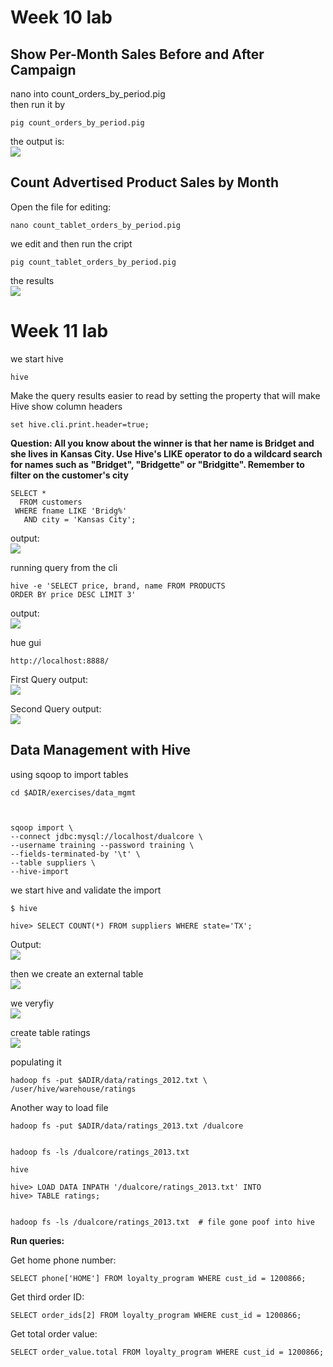 # Week 10 lab

## Show Per-Month Sales Before and After Campaign

nano into count_orders_by_period.pig<br>
then run it by 

```
pig count_orders_by_period.pig

```

the output is: <br>
![](ph1.png)

## Count Advertised Product Sales by Month

Open the file for editing:

```
nano count_tablet_orders_by_period.pig
```

we edit and then run the cript

```
pig count_tablet_orders_by_period.pig

```

the results <br>
![](ph2.png)

# Week 11 lab

we start hive

```
hive

```

Make the query results easier to read by setting the property that will make
Hive show column headers

```
set hive.cli.print.header=true;
```

**Question: All you know about the winner is that her name is Bridget and she lives in**
**Kansas City. Use Hive's LIKE operator to do a wildcard search for names such as**
**"Bridget", "Bridgette" or "Bridgitte". Remember to filter on the customer's city**

```
SELECT *
  FROM customers 
 WHERE fname LIKE 'Bridg%'
   AND city = 'Kansas City';
```

output:<br>
![](hive1.png)<br>


running query from the cli

```
hive -e 'SELECT price, brand, name FROM PRODUCTS
ORDER BY price DESC LIMIT 3'
```

output:<br>
![](hive2.png)<br>


hue gui

```
http://localhost:8888/
```

First Query output: <br>
![](q1.png)<br>


Second Query output: <br>
![](q2.png)<br>

## Data Management with Hive

using sqoop to import tables

```
cd $ADIR/exercises/data_mgmt



sqoop import \
--connect jdbc:mysql://localhost/dualcore \
--username training --password training \
--fields-terminated-by '\t' \
--table suppliers \
--hive-import

```

we start hive and validate the import

```
$ hive

hive> SELECT COUNT(*) FROM suppliers WHERE state='TX';
```


Output: <br>
![](output.png)<br>

then we create an external table <br>
![](external.png)<br>

we veryfiy <br>
![](verify.png)<br>

create table ratings <br>
![](table2.png)<br>

populating it

```
hadoop fs -put $ADIR/data/ratings_2012.txt \
/user/hive/warehouse/ratings

```

Another way to load file

```
hadoop fs -put $ADIR/data/ratings_2013.txt /dualcore


hadoop fs -ls /dualcore/ratings_2013.txt

hive

hive> LOAD DATA INPATH '/dualcore/ratings_2013.txt' INTO
hive> TABLE ratings;


hadoop fs -ls /dualcore/ratings_2013.txt  # file gone poof into hive

```

**Run queries:** <br>

Get home phone number:

```
SELECT phone['HOME'] FROM loyalty_program WHERE cust_id = 1200866;
```


Get third order ID:

```
SELECT order_ids[2] FROM loyalty_program WHERE cust_id = 1200866;
```


Get total order value:


```
SELECT order_value.total FROM loyalty_program WHERE cust_id = 1200866;
```

